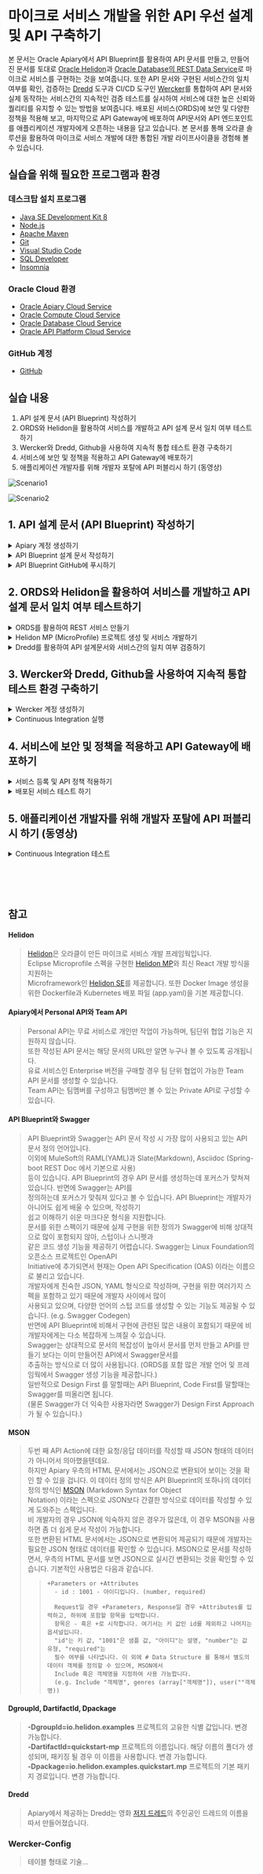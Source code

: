 # 마이크로 서비스 개발을 위한 API 우선 설계 및 API 구축하기

본 문서는 Oracle Apiary에서 API Blueprint를 활용하여 API 문서를 만들고, 만들어진 문서를 토대로 [Oracle Helidon](http://helidon.io)과 [Oracle Database의 REST Data Service](https://www.oracle.com/database/technologies/appdev/rest.html)로 마이크로 서비스를 구현하는 것을 보여줍니다. 
또한 API 문서와 구현된 서비스간의 일치 여부를 확인, 검증하는 [Dredd](https://github.com/apiaryio/dredd) 도구과 CI/CD 도구인 [Wercker](https://app.wercker.com/)를 통합하여 API 문서와 실제 동작하는 서비스간의 지속적인 검증 테스트를 실시하여 서비스에 대한 높은 신뢰와 퀄리티를 유지할 수 있는 방법을 보여줍니다.
배포된 서비스(ORDS)에 보안 및 다양한 정책을 적용해 보고, 마지막으로 API Gateway에 배포하여 API문서와 API 엔드포인트를 애플리케이션 개발자에게 오픈하는 내용을 담고 있습니다.
본 문서를 통해 오라클 솔루션을 활용하여 마이크로 서비스 개발에 대한 통합된 개발 라이프사이클을 경험해 볼 수 있습니다.

## 실습을 위해 필요한 프로그램과 환경
### 데스크탑 설치 프로그램
* [Java SE Development Kit 8](https://www.oracle.com/technetwork/java/javase/downloads/jdk8-downloads-2133151.html)
* [Node.js](https://nodejs.org/ko/download)
* [Apache Maven](https://maven.apache.org/download.cgi)
* [Git](https://git-scm.com/download/win)
* [Visual Studio Code](https://code.visualstudio.com/download)
* [SQL Developer](https://www.oracle.com/technetwork/developer-tools/sql-developer/downloads/index.html)
* [Insomnia](https://insomnia.rest/download)

### Oracle Cloud 환경
* [Oracle Apiary Cloud Service](https://apiary.io)
* [Oracle Compute Cloud Service](https://cloud.oracle.com/ko_KR/compute)
* [Oracle Database Cloud Service](https://cloud.oracle.com/ko_KR/database)
* [Oracle API Platform Cloud Service](https://cloud.oracle.com/ko_KR/api-platform)

### GitHub 계정
* [GitHub](https://github.com)

## 실습 내용
1. API 설계 문서 (API Blueprint) 작성하기
2. ORDS와 Helidon을 활용하여 서비스를 개발하고 API 설계 문서 일치 여부 테스트하기
3. Wercker와 Dredd, Github을 사용하여 지속적 통합 테스트 환경 구축하기
4. 서비스에 보안 및 정책을 적용하고 API Gateway에 배포하기
5. 애플리케이션 개발자를 위해 개발자 포탈에 API 퍼블리시 하기 (동영상)

![Scenario1](images/api_first_design_scenario_0.png)

![Scenario2](images/api_first_design_scenario.png)

## 1. API 설계 문서 (API Blueprint) 작성하기
<details>
<summary>Apiary 계정 생성하기</summary>
API 설계 문서를 작성하고 Mock Test를 하기 위한 Apiary 계정을 생성하는 단계입니다.  
만약 계정을 가지고 있다면 이 단계를 건너뜁니다.  

> [Apiary(https://apiary.io)](https://apiary.io) 홈페이지에 접속한 후 우측 상단의 **Sign up** 버튼을 클릭합니다.  
> <img src="images/apiary_home.png" width="80%">

> **Continue with GitHub** 버튼을 클릭합니다.  
> <img src="images/apiary_sign_up.png" width="40%">

> GitHub 계정을 입력하고 **Sign In** 버튼을 클릭합니다.  
> <img src="images/apiary_github_account1.png" width="40%">

> Apiary에서 GitHub에 인증을 위한 권한을 요청합니다.  
> **Authorize apiaryio** 버튼을 클릭합니다.  
> <img src="images/apiary_github_signup.png" width="40%">

> Apiary에서 사용할 이메일을 입력합니다.  
> GitHub 이메일을 입력합니다.  
> <img src="images/apiary_github_signup2.png" width="40%">

> Apiary 계정을 생성하면 기본 API 하나를 생성해야 합니다.  
> **Name your first API** 부분에 다음과 같이 *Movie API*를 입력하고 Blueprint를 선택합니다.  
> <img src="images/apiary_new_api.png" width="40%">

> Apiary 계정과 첫 API Blueprint 프로젝트를 성공적으로 생성하였습니다. :clap:  
> 생성을 하게 되면 좌측에 샘플 API Blueprint 마크다운과 에디터가 보이고, 우측에 HTML 문서가 보입니다.  
> <img src="images/apiary_write_api_1.png" width="80%">
</details>

<details>
<summary>API Blueprint 설계 문서 작성하기</summary>

이제부터 Movie API 설계 문서를 작성합니다.  
> 아래의 API Blueprint를 복사해서 좌측 에디터의 샘플 Blueprint를 지우고 붙여넣기 합니다.  
>```markdown
> FORMAT: 1A
> HOST: http://polls.apiblueprint.org/
> 
> # Movie API
> 
> 영화 정보를 제공하는 API 입니다.
> 
> ## Movies Collection [/movies]
> 
> ### List All Movies [GET]
> 
> + Response 200 (application/json)
> 
>         [
>             {
>                 "id": "19995",
>                 "title": "Avatar",
>                 "release_date": "2009.12.18",
>                 "runtime" : 100
>             },
>             {
>                 "id": "2699",
>                 "title": "Titanic",
>                 "release_date": "1997.12.19",
>                 "runtime" :194
>             }
>         ]
> 
> ### Get a Movie [GET /movies/{id}?{title}]
> 
> Movie ID와 Title로 조회하는 API 입니다.
> 
> + Parameters
>     - id : 2699 (string, required)
>     - title : Titanic (string, optional)
>     
> + Request
>     + Header
>             
>             Authorization : Basic AAA
> 
> + Response 200 (application/json)
>     + Attributes
>         - id : 2699
>         - title : Titanic
>         - release_date : 1997.12.19
>         - runtime : 194
>         - Include MovieDetail
>         - genres (array[Genres])
> 
> 
> 
> # Data Structure
> 
> ## MovieDetail (object)
> - overview : In the 22nd century, a paraplegic Marine is dispatched to the moon Pandora on a unique mission, but becomes torn between following orders and protecting an alien civilization.
> - status : Released
> - homepage : http://www.titanicmovie.com
> - vote_average : 7.2
> - vote_count : 12114
> 
> 
> ## Genres (object)
> - id : 18 (number, required)
> - name : Drama (string, required)
>```

> 요청/응답 데이터 정의는 JSON 샘플과 [MSON](#mson) 방식으로 정의하였습니다.  
> 자동으로 변환된 HTML문서를 오른쪽 영역에서 볼 수 있습니다.  
> **List All Movies**와 **Get a Movie**를 클릭하여 URL, 요청 파리미터 및 JSON 응답, Mock URL을 확인할 수 있습니다.  
> 우측 상단의 Save 버튼을 클릭하여 저장합니다.  
> ![apiary_write_complete](images/apiary_write_complete.png)

* * *
<details>
<summary>:point_right: (선택사항) 작성된 API Blueprint에 대한 설명으로 한번 읽어보세요. (클릭)</summary>

> 첫 번째 라인은 API Blueprint 버전 정도로 생각하면 됩니다.  
> 현재 API Blueprint spec은 1A revision 9 입니다.  
> ```markdown
> FORMAT: 1A
> ```
>
> 실제 서비스할 Production 서버의 주소입니다.  
> 처음에는 Production 환경이 없기 때문에 변경하지 않습니다.
> ```markdown
> HOST: http://polls.apiblueprint.org/
> ```
>
> API 문서 이름입니다. 한글도 가능합니다.
> ```markdown
> # Movie API
> ```
>
> API에 대한 설명, 소개를 적는 부분입니다.  
> ```markdown
> 영화 정보를 제공하는 API 입니다.
> ```
>
> API에 대한 엔드포인트 URL입니다.  
> ```markdown
> ## Movies Collection [/movies]
> ```
>
> API 엔드포인트에 대한 Action (GET/POST/PUT/DELETE)을 정의합니다.  
> ```markdown
> ### List All Movies [GET]
> ```
>
> 응답 JSON 샘플입니다.  
> ```markdown
>         [
>             {
>                 "id": 19995,
>                 "title": "Avatar",
>                 "release_date": "2009.12.18",
>                 "runtime" : 100
>             },
>             {
>                 "id": 2699,
>                 "title": "Titanic",
>                 "release_date": "1997.12.19",
>                 "runtime" :194
>             }
>         ]
> ```
>
> 두번 째는 파라미터를 받아서 조회하여 반환되는 Action입니다.  
> 다음과 같이 Path 파라미터(id)와 Query 파라미터(title) 정의합니다.  
> ```markdown
> ### Get a Movie [GET /movies/{id}?{title}]
>
> Movie ID와 Title로 조회하여 상세 Movie 정보를 반환합니다.
> ```
>
> 요청 파라미터 부분입니다. JSON 샘플이 아닌 [MSON](#mson) 방식을 사용합니다.
> ```markdown
> + Parameters
>     - id : 2699 (string, required)
>     - title : Titanic (string, optional)
>
> + Request
>     + Header
>
>             Authorization : Basic AAA
> ```
>
> 응답 파라미터 부분입니다. JSON 샘플이 아닌 [MSON](#mson) 방식을 사용합니다.
> ```markdown
> + Response 200 (application/json)
>     + Attributes
>         - id : 2699
>         - title : Titanic
>         - release_date : 1997.12.19,
>         - runtime : 194
>         - Include MovieDetail
>         - genres (array[Genres])
>
>
>
> # Data Structure
>
> ## MovieDetail (object)
> - overview : In the 22nd century, a paraplegic Marine is dispatched to the moon Pandora on a unique mission, but becomes torn between following orders and protecting an alien civilization. (string)
> - status : Released
> - homepage : http://www.titanicmovie.com
> - vote_average : 7.2
> - vote_count : 12114
>
>
> ## Genres (object)
> - id : 18 (number, required)
> - name : Drama (string, required)
> ```
>
> 위 데이터 정의 방식은 API Blueprint에서 지원하는 MSON 이라고 하는 데이터 정의 스펙입니다.  
> [참고 -> MSON (Markdown Syntax for Object Notation)](#mson)
</details>

* * *

</details>

<details>
<summary>API Blueprint GitHub에 푸시하기</summary>

작성된 API Blueprint 를 GitHub에 푸시해서 형상관리를 할 수 있습니다.  
이 작업을 위해서는 Apiary와 GitHub Sync가 되어야 하는데, 이 과정을 보여줍니다.

> 먼저 GitHub에 Repository를 하나 생성합니다.   
> GitHub에 로그인한 후 New repository를 클릭합니다.  
> <img src="images/create_github_repo.png" width="80%">

> Repository 이름을 입력합니다. 여기서는 *oraclecloud_api_handson* 이라는 이름으로 생성합니다.  
> <img src="images/create_github_repo2.png" width="80%">

> 맨 아래 Import code를 클릭합니다.  
> 본 과정에서 사용되는 소스와 설정파일을 포함한 Repository를 복제하면서 생성합니다.  
> <img src="images/import_github_code.png" width="60%">

> clone URL에 ***https://github.com/mangdan/oraclecloud_api_handson*** 을 입력하고, Begin Import를 클릭합니다.  
> 위 레파지토리에는 Helidon 소스, Dredd 및 Wercker 설정 파일등이 포함되어 있으며, 다음 실습에서 사용됩니다.  
> <img src="images/github_import_repo.png" width="60%">

> GitHub Repository가 생성되었습니다.  
> Repository 링크를 클릭하면 Repository와 Import한 파일들을 확인 할 수 있습니다.  
> <img src="images/github_import_complete.png" width="60%">

> 이제 Apiary 상단의 사람 모양 아이콘 옆 Settings 아이콘을 클릭합니다.  
> 이 Settings 는 작성한 문서에 대한 설정을 하기 위한 설정 버튼입니다.  
> <img src="images/apiary_doc_settings.png" width="80%">

> 맨 하단 *Link your GitHub account* 버튼을 클릭합니다.  
> <img src="images/doc_link_github.png" width="60%">

> 맨 하단 *List all repositories* 버튼을 클릭합니다.  
> <img src="images/list_all_repo.png" width="60%">

> *Authorize apairyio* 버튼을 클릭합니다.  
> <img src="images/auth_github_aiary.png" width="60%">

> 다시 하단의 *Link your GitHub account* 버튼을 클릭하면 다음과 같이 생성한 repository를 선택할 수 있습니다.  
> 옆의 Connect 버튼을 클릭합니다.  
> <img src="images/conn_git_repo.png" width="60%">
 
> *Commit and start sync* 버튼을 클릭합니다.  
> <img src="images/commit_and_sync.png" width="60%">

> 작성한 API Blueprint문서와 GitHub Repository가 싱크되었습니다.  
> <img src="images/apiary_git_sync_complete.png" width="60%">

> 다시 상단의 Editor 버튼을 클릭하면 우측 **Save** 버튼 옆에 **Push** 버튼이 생성 된 것을 확인하실 수 있습니다.  
> 이제 문서를 변경하면 변경이 되었다는 알림(빨간점)이 Push 버튼에 나타나며, Push 버튼을 클릭하여 GitHub에 바로 푸시할 수 있습니다.  
> <img src="images/apiary_push_btn.png" width="80%">

> GitHub Repository에는 apiary.apib 파일이 생성됩니다.  
> GitHub에 생성된 파일을 클릭하여 내용을 확인합니다.  
> <img src="images/github_doc.png" width="60%">
</details>

## 2. ORDS와 Helidon을 활용하여 서비스를 개발하고 API 설계 문서 일치 여부 테스트하기
<details>
<summary>ORDS를 활용하여 REST 서비스 만들기</summary>
   
> SQL Developer를 실행합니다.  
> 좌측에 생성된 Connection (myords@apidb)을 마우스 우클릭 해서 ***Open SQL Worksheet*** 를 선택합니다.  
> <img src="images/sqldev_worksheet.png" width="60%">

* * *

<details>
<summary>:point_right: (선택사항) Connection 생성이 안되어 있는 경우 (클릭)</summary>

> SQL Developer 좌측 상단의 + 버튼을 클릭하고 Connection을 생성 합니다.  
> 다음과 같이 입력하고, Connect 버튼을 클릭합니다.  
> ```
> Connection Name - myords@apidb
> Username - myords
> Password - Welcome123!
> Hostname - 129.213.146.191
> Port - 1521
> SID - apidb
> ```
> <img src="images/sqldev_connection.png" width="60%">
</details>

* * *

> Worksheet가 보이면 다음과 같이 쿼리를 입력하고 **Ctrl + Enter** 혹은 상단의 실행 를 입력합니다.  
> ```
> SELECT * FROM MOVIE;
> ```

> 조회된 Movie 테이블의 데이트를 확인할 수 있습니다.  
> 좌측의 REST Data Services 옆 + 버튼을 클릭하여 확장하면 Modules, Privileges, Roles 가 있습니다.  
> <img src="images/select_movie_click_rest.png" width="80%">

> **Modules**를 마우스 우 클릭하고 **New Module**을 선택합니다.  
> 여기선 Module과 Template이라는 것을 설정 하는데, Module의 URI Prefix와 Template의 URI Pattern을 설정합니다.  
> 설정이 완료되면 ORDS에서 서비스되는 REST 서비스의 주소는 다음과 같이 구성됩니다.  
> http://{ORDS서버주소}/{ORDS포트}/ords/{스키마Alias}/{Module_URI_Prefix}/{URI_Pattern}  
> 스키마 Alias는 사전에 설정이 되어 있으며, 현재 스키마의 Alias는 **myords** 입니다.  

> Module 설정 Wizard에서 다음과 같이 입력합니다.  
> 여러 사람이 같이 사용하는 DB이므로 Module은 설정이 안되어 있는 유니크한 값으로 입력합니다.
> ```
> Module Name - dankim1 (예시)
> URI Prefix - dankim1 (예시)
> Publish Make this RESTful Service available for use - Check
> ```
> <img src="images/ords_module_1.png" width="60%">

> Next를 클릭하여 Template 설정을 합니다. 다음과 같이 입력합니다.
> ```
> URI Pattern : movie
> ```
> <img src="images/ords_template_1.png" width="60%">

> Finish 버튼을 클릭하여 완료합니다.  
> <img src="images/ords_module_complete_1.png" width="60%">

> 마지막으로 **Handler (Action)**을 추가합니다.  
> 생성한 movie template을 클릭하고 마우스 우 클릭 후 **Add Handler > GET** 을 선택합니다.  
> <img src="images/handler_get_1.png" width="60%">

> Apply를 선택합니다.  
> <img src="images/handler_get_apply_1.png" width="60%">

> 쿼리를 다음과 같이 입력하고 바로 위 저장 버튼을 클릭합니다.  
> :title은 쿼리 파라미터입니다.
>```
> select id, title, release_date, runtime from movie where upper(title) like '%' || upper(:title) || '%'
>```

> 브라우저에서 다음 URL로 접속해봅니다.  
> **module uri prefix**만 본인이 입력한 값으로 변경합니다.  
>```
> http://129.213.146.191:8080/ords/myords/{module_uri_prefix}/movie
> http://129.213.146.191:8080/ords/myords/{module_uri_prefix}/movie?title=toy
>```

> 다음과 같은 json 데이터가 보이면 성공입니다.  
> **위 서비스는 4.API Platform에 등록할 때 사용되니, 기록해 놓으시기 바랍니다.**
> <img src="images/ords_json_all.png" width="60%">
</details>

<details>
<summary>Helidon MP (MicroProfile) 프로젝트 생성 및 서비스 개발하기</summary>

> 작업은 Visual Studio Code를 통해서 진행합니다.  
> Visual Studio Code를 실행하고 Visual Studio Code 상단 터미널을 클릭하고 새 터미널을 오픈합니다.  
> 다음과 같이 Maven Path와 Java Home 환경 변수를 체크합니다.
> ```
> mvn -version
> echo %JAVA_HOME%
> ```
> <img src="images/vscode_confirm_env.png" width="80%">

<details>
<summary>&nbsp;&nbsp;&nbsp;&nbsp;:point_right: Maven Path와 Java Home 변수 설정 안되어 있을 경우 (클릭)</summary>

> Maven Path와 Java Home 설정이 안되어 있을 경우 Windows Command 창을 열고 다음과 같이 실행합니다.  
> 아래 Maven과 JDK는 자신의 PC 설치 위치를 확인하고 설정하여야 합니다.
> ```
> setx path "%PATH%;c:\Oracle\apache-maven-3.6.0\bin"
> setx JAVA_HOME "c:\Program Files\Java\jdk1.8.0_202"
> ```
</details><br>

> 여기서는 MicroProfile 기반 Helidon 프로젝트로 API를 개발합니다. [참고 -> Helidon](#helidon)  
> ***실습 시간 관계상 미리 생성한 프로젝트로 진행합니다.***  
> Visual Studio Code 좌측 상단의 아래 이미지 클릭, **폴더 열기** 버튼 클릭 후 c:\Oracle\workspace 폴더를 선택, 열기를 선택합니다.  
> <img src="images/mscode_open_workspace.png" width="80%">

> 기본 Helidon MP Project Structure 입니다.  
> <img src="images/helidon_base_structure.png" width="80%">

> Visual Studio Code 터미널에서 생성한 프로젝트 폴더로 이동 후 다음과 같이 패키징 및 서비스 실행합니다.  
> :large_orange_diamond: 명령어 실행은 생성한 Helidon 프로젝트 폴더 안에서 실행합니다.
> ```
> cd c:\Oracle\workspace\quickstart-mp
> mvn package
> java -jar target/quickstart-mp.jar
> ```

> 다음과 같이 브라우저로 접속해봅니다.
>```
> http://localhost:8080/greet
>```
> <img src="images/helidon_greet_hello.png" width="60%">  
> **VS Code 터미널에서 Ctrl + C로 실행중인 프로세스를 종료합니다.**  

***

<details>
<summary>:point_right: Helidon MP/SE 템플릿 프로젝트를 새로 생성하는 경우 (클릭)</summary>

Maven generate를 통해 Helidon 템플릿 프로젝트를 다운로드 받을 수 있습니다.  
다음은 실행 명령어 예제입니다. 여기서는 Helidon (MP)로 진행합니다.
> Helidon MP
> ```
> mvn archetype:generate -DinteractiveMode=false -DarchetypeGroupId=io.helidon.archetypes -DarchetypeArtifactId=helidon-quickstart-mp -DarchetypeVersion=0.11.0 -DgroupId=io.helidon.examples -DartifactId=quickstart-mp -Dpackage=io.helidon.examples.quickstart.mp
> ```

> Helidon SE
> ```
> mvn archetype:generate -DinteractiveMode=false -DarchetypeGroupId=io.helidon.archetypes -DarchetypeArtifactId=helidon-quickstart-se -DarchetypeVersion=0.11.0 -DgroupId=io.helidon.examples -DartifactId=quickstart-se -Dpackage=io.helidon.examples.quickstart.se
> ```

> 관련된 라이브러리와 메이븐 플러그인을 다운로드 받습니다.  
> 다운로드가 완료되면 다음과 같이 Build Success 화면을 볼 수 있습니다.  
> <img src="images/maven_generate_helidon.png" width="60%">

> 기본 Helidon MP 프로젝트 스트럭쳐입니다.  
> <img src="images/helidon_base_structure.png" width="80%">

> 생성된 프로젝트 폴더로 이동 후 다음과 같이 패키징을 합니다.  
> :large_orange_diamond: 명령어 실행은 생성한 Helidon 프로젝트 폴더 안에서 실행합니다.
>```
> cd quickstart-mp
> mvn package
> java -jar target/quickstart-mp.jar
>```
</details>

***

Apiary에서 설계한 문서 (Movie API) 기반으로 간단하게 개발된 소스를 활용하여 패키징 및 테스트합니다.   
> VS Code 터미널에서 Ctrl + C로 실행중인 프로세스를 종료합니다.  
> 다음과 같이 처음 생성한 본인의 깃헙 계정에서 관련된 소스를 로컬로 Clone합니다. (apiary blueprint 포함)  
> ***실습 시간 관계상 미리 다운로드 받은 레파지토리로 진행합니다. 아래 단계는 건너뜁니다.***  
>```
> git clone https://github.com/{깃헙계정명}/oraclecloud_api_handson c:\Oracle\oraclecloud_api_handson
>```

> Helidon 프로젝트에 movie api 소스를 복사합니다.  
>```
> cp c:\Oracle\oraclecloud_api_handson\movie_api\movie*.json c:\Oracle\workspace\quickstart-mp\src\main\resources
> cp c:\Oracle\oraclecloud_api_handson\movie_api\*.java c:\Oracle\workspace\quickstart-mp\src/main/java/io/helidon/examples/quickstart/mp
>```
> <img src="images/clone_cp.png" width="60%">

> 다시 패키징 및 실행합니다.   
> :large_orange_diamond: 명령어 실행은 생성한 Helidon 프로젝트 폴더 안에서 실행합니다.
>```
> mvn package
>
> java -jar target/quickstart-mp.jar
>```
> <img src="images/helidon_movie_run.png" width="60%">

> 다음과 같이 브라우저로 접속해봅니다.
>```
> http://localhost:8080/movie
>
> http://localhost:8080/movie/titanic
>```
> ![helidon_run_movie](images/helidon_run_movie.png)
> ![helidon_run_movie_titanic](images/helidon_run_movie_titanic.png)  
> **VS Code 터미널에서 Ctrl + C로 실행중인 프로세스를 종료합니다.**  
</details>

<details>
<summary>Dredd를 활용하여 API 설계문서와 서비스간의 일치 여부 검증하기</summary>

> Dredd([참고 -> Dredd](#dredd))는 Apiary에서 주도하는 오픈소스이며, API 문서와 구현된 서비스간 일치 여부 검증을 테스트하는 도구입니다.  
> 현재 API Blueprint와 Swagger를 지원합니다.  

> Apiary의 Test 탭을 클릭하면 Dredd에 대한 사용방법과 초기 설정을 위한 가이드를 볼 수 있습니다.  
> Apiary에 접속해서 Movie API 상단 **Tests**을 클릭합니다.  
> 두 번째 Dredd init 부분을 보면 apiaryApiKey와 apiaryApiName를 볼 수 있는데,  
> Dredd와 Apiary가 통신하기 위해 필요한 부분으로 사용자와 문서별로 상이하므로, 기록해놓습니다.
> ![dredd_install_init](images/dredd_install_init.png)

> Visual Studio Code의 터미널 환경에서 Dredd Install 작업을 수행합니다.  
> 작업 위치는 Helidon Project (quickstart-mp) 입니다.  
>```
> cd c:\Oracle\workspace\quickstart-mp
>
> npm install -g dredd
>```
> <img src="images/dredd_install.png" width="60%">

> dredd init 작업 수행 시 필요한 apiaryApiKey와 apiaryApiName은 API 문서마다 상이하니 아래 내용을 그대로  
> 복사하지 말고, 꼭 Tests 를 클릭해서 각자의 apiaryApiKey와 apiaryApiName를 확인하고 실행합니다.  
> 굵은 글씨 부분을 따라서 입력합니다.  
> 참고로 apiary.apid는 API Blueprint 문서로 Apiary GitHub Sync 실습을 통해서 푸시한 파일을 Clone 한 파일입니다.
> <pre><code>dredd init -r apiary -j apiaryApiKey:<B>fe79f8fc114e7f3b24681e108ce6a422</B> -j <B>apiaryApiName:movieapi69</B>
> 
> ? Location of the API description document <B>../../oraclecloud_api_handson/apiary.apib</B>
> ? Command to start the API server under test <B>java -jar target/quickstart-mp.jar</B>
> ? Host of the API under test <B>http://localhost:8080</B>
> ? Do you want to use hooks to customize Dredd's behavior? <B>Y</B>
> ? Programming language of the hooks <B>JavaScript</B>
> ? Found Travis CI configuration, do you want to add Dredd? <B>N</B>
> </pre></code>
> ![dredd_init](images/dredd_init.png)

> dredd.yml 파일이 생성되었습니다. dredd 명령어를 실행합니다.  
>```
> dredd
>```
> <img src="images/local_dredd_test.png" width="60%">

> Apiary Tests 로 다시 들어가보면 테스트 결과 리포트를 볼 수 있습니다.  
> <img src="images/apiary_dredd_result.png" width="80%">
</details>


## 3. Wercker와 Dredd, Github을 사용하여 지속적 통합 테스트 환경 구축하기
<details>
<summary>Wercker 계정 생성하기</summary>

> Wercker는 컨테이너 기반의 CI/CD 도구입니다. Dredd로 로컬에서 간단히 테스트를 할 수 있지만,  
> Wercker와 GitHub을 활용하여 지속적으로 검증 및 테스트를 수행할 수 있습니다.  
> 우선 GitHub 계정을 활용하여 Wercker 계정을 생성합니다. 상단의 **Sign Up** 버튼을 클릭합니다.  
> <img src="images/wercker_home.png" width="80%">

> **SIGN UP USING GITHUB** 버튼을 클릭하고 GitHub 아이디와 패스워드를 입력합니다.  
> <img src="images/wercker_github_signup.png" width="60%">

> **Authorize wercker** 버튼을 클릭합니다.  
> <img src="images/wercker_github_auth.png" width="60%">

> Name, Email을 입력하고 **FINISH UP** 버튼을 클릭합니다.  
> <img src="images/wercker_email.png" width="60%">

> **Create your first application** 버튼을 클릭합니다.  
> 혹은 우측 상단의 + 버튼을 클릭하고, Add Application을 선택합니다.  
> <img src="images/wercker_create_first_app.png" width="80%">

> 다음과 같이 SCM을 GitHub으로 선택하고 Next 버튼을 클릭합니다.  
> <img src="images/wercker_create_new_app_1.png" width="60%">

> GitHub Repository를 선택합니다.  
> <img src="images/wercker_create_new_app_2.png" width="60%">

> **Wercker will check out the code without using an SSH key** 선택합니다.  
> <img src="images/wercker_create_new_app_3.png" width="60%">

> **Create** 버튼을 클릭하여 Wercker Application을 생성합니다.  
> 혹은 우측 상단의 + 버튼을 클릭하고 Add Application을 선택합니다.  
> <img src="images/wercker_create_new_app_4.png" width="80%">

> Wercker Application을 성공적으로 생성하였습니다.  
> <img src="images/wercker_create_new_app_5.png" width="80%">

> 맨 아래 **trigger a build now** 버튼을 클릭하면 빌드가 시작됩니다.  
> <img src="images/wercker_trigger_build_now.png" width="60%">

> 상단 **wercker_pipeline** 버튼을 클릭하면 Wercker Application이 보입니다.  
> Application을 클릭합니다.  
> <img src="images/wercker_pipeline.png" width="80%">

> 구성한 Wercker Application에 의해 빌드가 진행된 내역을 볼 수 있습니다.  
> <img src="images/wercker_first_build.png" width="80%">
</details>

<details>
<summary>Continuous Integration 실행</summary>
   
> 처음 GitHub Repository를 생성할 때 따로 제공해드린 GitHub Repository를 Import한 것을 기억하실 겁니다.  
> Wercker와 Helidon 소스, 기타 관련 설정 파일들이 포함되어 있으며, Wercker는 wercker.yml 파일에 기술된  
> 스탭과 파이프라인을 실행합니다. [(참고 -> Wercker Config)](#wercker-config)  
> <img src="images/mygithub_repo.png" width="60%">

> 첫 번째 빌드에서는 오류는 발생하지 않았지만, dredd.yml 파일에 기술되어야 하는 apiaryApiKey와 apiaryApiName이  
> 없어서 Apiary로 테스트 결과 데이트가 전송되지 않습니다.  
> Apiary의 상단 Tests 링크를 클릭하고 dredd init 라인에 있는 apiaryApiKey와 apiaryApiName을 복사합니다.  
> <img src="images/dredd_install_init_2.png" width="80%">

> GitHub Repository로 가서 dredd.yml파일을 클릭하고 우측 상단의 연필 아이콘을 클릭합니다.
> <img src="images/github_dredd.png" width="60%">

> 다음과 같이 수정하고 하단 **Commit Changes** 버튼을 클릭하여 커밋합니다.  
> <img src="images/github_dredd_modify.png" width="60%">

> Wercker에서 Build가 시작된 것을 확인할 수 있습니다.  
> <img src="images/wercker_build_start.png" width="80%">

> Wercker에서 Build 및 Test가 오류 없이 완료되었습니다.  
> <img src="images/wercker_build_complete.png" width="80%">

> Apiary의 Tests로 들어가서 **Continuous Integration**을 클릭하면 다음과 같이 결과 리포트를 확인할 수 있습니다.  
> <img src="images/apiary_ci_result.png" width="80%">

> API Blueprint 문서와 API 소스가 변경이 일어나면 Wercker에 의해서 자동으로 문서 호환 여부를 체크하여 결과를  
> 다양한 채널 (Apiary, 이메일, Slack 등)로 전송해줍니다.  
> Wercker가 CI/CD 솔루션이므로 모든 테스트를 마친 API는 최종적으로는 다양한 운영 환경에 자동 배포가 될 수 있습니다.

</details>

## 4. 서비스에 보안 및 정책을 적용하고 API Gateway에 배포하기
<details>
<summary>서비스 등록 및 API 정책 적용하기</summary>

> API Management Portal에 접속합니다.
>```
> Management Portal : https://apipcs-mangdan1.apiplatform.ocp.oraclecloud.com/apiplatform
> ID : donghu.kim@oracle.com
> Password : Qweasdzxc123
>```
> <img src="images/apipcs_first_api.png" width="80%">

> 먼저 서비스를 등록합니다.  
> 서비스 메뉴를 클릭하고, 우측 상단 **생성** 버튼을 클릭합니다.  
> <img src="images/apipcs_service_1.png" width="80%">

> 다음과 같이 입력하고 **생성** 버튼을 클릭합니다.  
> **실습 환경이 단일 인스턴스 환경이므로, 서비스 이름을 다르게 주어야 합니다.**  
>```
> 이름 : My ORDS Service - KDH(이니셜 혹은 유니크한 값)  
> 버전 : 1.0  
> 서비스 유형 : HTTP  
> 끝점 이름 : ORDS Movie Service  
> 끝점 URL (본인이 생성한 ORDS 서비스 주소) : http://129.213.146.191:8080/ords/myords/{module_uri_prefix}/movie  
> 게이트웨이 노드 프록시 사용 - 체크  
>```
> <img src="images/apipcs_service_create.png" width="60%">

> API 메뉴를 클릭하고 **생성** 버튼을 클릭합니다.  
> <img src="images/apipcs_api.png" width="80%">

> 다음과 같이 입력하고 **생성** 버튼을 클릭합니다.  
> **실습 환경이 단일 인스턴스 환경이므로, API 이름을 다르게 주어야 합니다.**  
>```
> 이름 : Movie API - KDH(이니셜 혹은 유니크한 값)
> 버전 : 1.0
>```
> <img src="images/apipcs_api_create.png" width="60%">

> 생성된 Movie API를 클릭하고 좌측 **API 구현** 아이콘을 클릭합니다.  
> API에 대한 엔드포인트, 호출할 서비스 지정, 보안 및 다양한 정책을 적용하는 부분입니다.  
> **API 요청** 클릭 후 우측 **편집** 버튼을 클릭합니다.  
> <img src="images/apipcs_api_impl.png" width="60%">

> API 요청에서는 노출할 Movie API에 대한 엔드포인트를 지정할 수 있습니다.  
> API 끝점 URL에 다음과 같이 입력하고 적용합니다.  
>```
> API 끝점 URL : movie_kdh(이니셜 혹은 유니크한 값)
>```
> <img src="images/apipcs_api_impl_req.png" width="60%">

> 다음은 서비스를 지정하는 부분입니다. **서비스 요청**을 클릭하고 우측 편집 버튼을 클릭합니다.  
> **서비스 선택**을 클릭하고 생성한 서비스를 지정하고 적용합니다.  
> <img src="images/apipcs_api_service.png" width="60%">  
> <img src="images/apipcs_api_service_select.png" width="60%">  

> 다음과 같이 구성되었습니다.  
> 우측 상단의 **저장** 버튼을 클릭하여 저장합니다.  
> <img src="images/apipcs_save_1.png" width="60%">  

> 이제 보안을 적용합니다.  
> 우측 **사용 가능한 정책** 부분에 **보안** 메뉴를 클릭하면, 여러가지 보안 정책을 볼 수 있습니다.  
> 여기서는 가장 기본인 **기본 인증**을 적용합니다.  
> **기본 인증**을 클릭하고 **적용** 버튼을 클릭합니다.  
> <img src="images/apipcs_security_basic.png" width="60%">  

> **API 요청** 다음에 정책이 실행되도록 선택하고, **다음** 아이콘을 클릭합니다.  
> <img src="images/apipcs_api_security_basic_next.png" width="60%">  

> 탭 버튼중 **모든 사용자**를 선택하고 적용합니다.  
> 게이트웨이에 구성된 사용자 인증 정보를 활용하여 인증합니다.  
> API Platform Cloud는 오라클의 사용자 및 인증 관리 서비스인 IDCS (Identity Cloud Service)와 연동되어 있습니다.  
> 여기서는 IDCS에 등록된 모든 사용자로 인증하게 됩니다.  
> <img src="images/apipcs_api_security_basic_all.png" width="60%">  

> 이번엔 **트래픽 관리** 정책을 적용해보겠습니다.  
> 우측 정책 중 **트래픽 관리**의 **API 비율 제한** 정책을 클릭하고 **적용** 버튼을 클릭합니다.  
> <img src="images/apipcs_api_traffic_apply.png" width="60%">  

> **API 비율 제한** 정책은 **기본 인증** 정책 이후에 실행되도록 선택하고 다음 아이콘을 클릭합니다.  
> <img src="images/apipcs_api_traffic_next.png" width="60%">  

> 하나의 **논리 게이트웨이**에서 1분 당 5건 이상 호출되지 못하도록 제한을 겁니다.  
> 다음과 같이 설정하고 **적용** 버튼을 클릭합니다.  
>```
> API 비율 제한 : 논리적 게이트웨이당
> API 비율 제한 : 5
> 시간 간격 : 분
>```
> <img src="images/apipcs_api_traffic_setting.png" width="60%">  

> 우측 상단의 **저장** 버튼을 클릭하여 저장합니다.  
> <img src="images/apipcs_api_complete_save.png" width="60%">  

> 이제 게이트웨이에 배치합니다. 좌측 **배치** 아이콘을 클릭하고 우측 상단의 **API 배치** 아이콘을 클릭합니다.  
> <img src="images/apipcs_api_gateway_deploy.png" width="60%">  

> 이제 게이트웨이에 배치합니다. 좌측 **배치** 아이콘을 클릭하고 우측 상단의 **API 배치** 아이콘을 클릭합니다.  
> <img src="images/apipcs_api_gateway_deploy.png" width="60%">  

> 다양한 환경에 구성된 게이트웨이를 볼 수 있습니다. Oracle Compute Compute Cloud에 구성되어 있는 게이트웨이에 배치합니다.  
> 실습은 **OCI Production Gateway 1**에만 배치합니다.  
> 참고로 다른 **논리 게이트웨이**는 샘플 게이트웨이로 **물리적으로 게이트웨이 노드**가 구성되어 있지 않습니다.  
> <img src="images/apipcs_api_gateway_deploy_complete.png" width="60%">  

> 대기 중(1) 상태에서 배치됨(1) 상태로 변경되면 배치가 완료된 것입니다.  
> Management Portal에서 설정된 정책은 각 게이트웨이에 지정된 폴링 타임에 맞춰 적용됩니다. 기본 폴링 타임은 2분 입니다.  
> 배포가 완료되면 다음과 같이 최종 API 엔드포인트 URL을 보실 수 있습니다. URL 복사 버튼을 클릭하여 URL을 복사 합니다.  
> <img src="images/apipcs_api_gateway_deployed.png" width="60%">  
</details>

<details>
<summary>배포된 서비스 테스트 하기</summary>
   
> Insommnia를 실행하여 게이트웨이에 배포된 서비스 테스트를 합니다.
</details>

## 5. 애플리케이션 개발자를 위해 개발자 포탈에 API 퍼블리시 하기 (동영상)
<details>
<summary>Continuous Integration 테스트</summary>

> Apiary 와 연동 후 개발자 포탈에 퍼블리시 합니다. (내 계정으로, 혹은 이 부분은 문서로만...)
> 개발자 포탈에 접속하여 API와 문서를 확인합니다.
> 끝~~~~
</details>
<br><br><br><br>

## 참고
#### Helidon
> [Helidon](https://helidon.io)은 오라클이 만든 마이크로 서비스 개발 프레임웍입니다.  
> Eclipse Microprofile 스펙을 구현한 [Helidon MP](https://helidon.io/docs/latest/#/guides/02_MP_REST_web-service)와 최신 React 개발 방식을 지원하는  
> Microframework인 [Helidon SE](https://helidon.io/docs/latest/#/guides/01_SE_REST_web-service)를 제공합니다. 
> 또한 Docker Image 생성을 위한 Dockerfile과 Kubernetes 배포 파일 (app.yaml)을 기본 제공합니다.  

#### Apiary에서 Personal API와 Team API
> Personal API는 무료 서비스로 개인만 작업이 가능하며, 팀단위 협업 기능은 지원하지 않습니다.  
> 또한 작성된 API 문서는 해당 문서의 URL만 알면 누구나 볼 수 있도록 공개됩니다.  
> 유료 서비스인 Enterprise 버전을 구매할 경우 팀 단위 협업이 가능한 Team API 문서를 생성할 수 있습니다.  
> Team API는 팀멤버를 구성하고 팀멤버만 볼 수 있는 Private API로 구성할 수 있습니다. 

#### API Blueprint와 Swagger
> API Blueprint와 Swagger는 API 문서 작성 시 가장 많이 사용되고 있는 API 문서 정의 언어입니다.  
> 이외에 MuleSoft의 RAML(YAML)과 Slate(Markdown), Asciidoc (Spring-boot REST Doc 에서 기본으로 사용)  
> 등이 있습니다. API Blueprint의 경우 API 문서를 생성하는데 포커스가 맞쳐져 있습니다. 반면에 Swagger는 API를  
> 정의하는데 포커스가 맞춰져 있다고 볼 수 있습니다. API Blueprint는 개발자가 아니어도 쉽게 배울 수 있으며, 작성하기  
> 쉽고 이해하기 쉬운 마크다운 형식을 지원합니다.  
> 문서를 위한 스펙이기 때문에 실제 구현을 위한 정의가 Swagger에 비해 상대적으로 많이 포함되지 않아, 스텁이나 스니펫과  
> 같은 코드 생성 기능을 제공하기 어렵습니다. Swagger는 Linux Foundation의 오픈소스 프로젝트인 OpenAPI  
> Initiative에 추가되면서 현재는 Open API Specification (OAS) 이라는 이름으로 불리고 있습니다.  
> 개발자에게 친숙한 JSON, YAML 형식으로 작성하며, 구현을 위한 여러가지 스펙을 포함하고 있기 때문에 개발자 사이에서 많이  
> 사용되고 있으며, 다양한 언어의 스텁 코드를 생성할 수 있는 기능도 제공될 수 있습니다. (e.g. Swagger Codegen)  
> 반면에 API Blueprint에 비해서 구현에 관련된 많은 내용이 포함되기 때문에 비 개발자에게는 다소 복잡하게 느껴질 수 있습니다.  
> Swagger는 상대적으로 문서의 복잡성이 높아서 문서를 먼저 만들고 API를 만들기 보다는 이미 만들어진 API에서 Swagger문서를  
> 추출하는 방식으로 더 많이 사용됩니다. (ORDS를 포함 많은 개발 언어 및 프레임웍에서 Swagger 생성 기능을 제공합니다.)  
> 일반적으로 Design First 를 말할때는 API Blueprint, Code First를 말할때는 Swagger를 떠올리면 됩니다.  
> (물론 Swagger가 더 익숙한 사용자라면 Swagger가 Design First Approach가 될 수 있습니다.)  

#### MSON
> 두번 째 API Action에 대한 요청/응답 데이터를 작성할 때 JSON 형태의 데이터가 아니어서 의아했을텐데요.  
> 하지만 Apiary 우측의 HTML 문서에서는 JSON으로 변환되어 보이는 것을 확인 할 수 있을 겁니다.
> 이 데이터 정의 방식은 API Blueprint의 또하나의 데이터 정의 방식인 [MSON](https://apiblueprint.org/documentation/mson/specification.html) (Markdown Syntax for Object  
> Notation) 이라는 스펙으로 JSON보다 간결한 방식으로 데이터를 작성할 수 있게 도와주는 스펙입니다.  
> 비 개발자의 경우 JSON에 익숙하지 않은 경우가 많은데, 이 경우 MSON을 사용하면 좀 더 쉽게 문서 작성이 가능합니다.  
> 또한 변환된 HTML 문서에서는 JSON으로 변환되어 제공되기 때문에 개발자는 필요한 JSON 형태로 데이터를 확인할 수 있습니다. 
> MSON으로 문서를 작성하면서, 우측의 HTML 문서를 보면 JSON으로 실시간 변환되는 것을 확인할 수 있습니다.
> 기본적인 사용법은 다음과 같습니다.  
>>```
>> +Parameters or +Attributes  
>>   - id : 1001 - 아이디입니다. (number, required)   
>> 
>>   Request일 경우 +Parameters, Response일 경우 +Attributes를 입력하고, 하위에 포함할 항목을 입력합니다.
>>   항목은 - 혹은 +로 시작합니다. 여기서는 키 값인 id를 제외하고 나머지는 옵셔널입니다.  
>>   "id"는 키 값, "1001"은 샘플 값, "아이디"는 설명, "number"는 값 유형, "required"는  
>>   필수 여부를 나타냅니다. 이 외에 # Data Structure 를 통해서 별도의 데이터 객체를 정의할 수 있으며, MSON에서  
>>   Include 혹은 객체명을 지정하여 사용 가능합니다.  
>>   (e.g. Include "객체명", genres (array["객체명"]), user(""객체명))
>>```

#### DgroupId, DartifactId, Dpackage
> **-DgroupId=io.helidon.examples**  프로젝트의 고유한 식별 값입니다. 변경 가능합니다.  
> **-DartifactId=quickstart-mp**     프로젝트의 이름입니다. 해당 이름의 폴더가 생성되며, 패키징 될 경우 이 이름을 사용합니다. 변경 가능합니다.  
> **-Dpackage=io.helidon.examples.quickstart.mp**  프로젝트의 기본 패키지 경로입니다. 변경 가능합니다.  

#### Dredd
> Apiary에서 제공하는 Dredd는 영화 [저지 드레드](#dredd)의 주인공인 드레드의 이름을 따서 만들어졌습니다.  

### Wercker-Config
> 테이블 형태로 기술...

</details>
